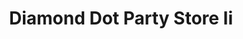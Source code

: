 ---
title: "Diamond Dot Party Store Ii"
url: /clinton-township/diamond-dot-party-store-ii/
shop: Lebensmittel
---